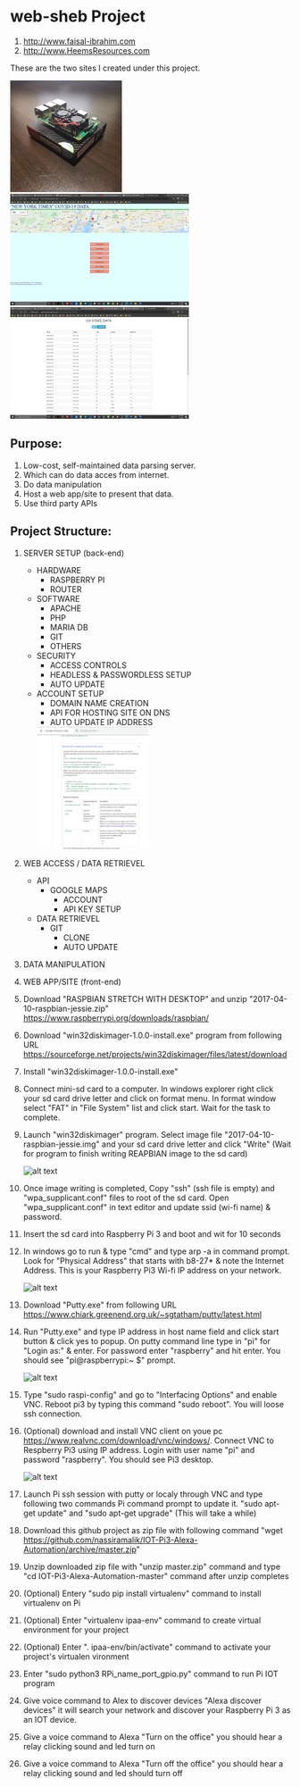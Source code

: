 # web-sheb Project

 1. http://www.faisal-ibrahim.com
 1. http://www.HeemsResources.com

These are the two sites I created under this project.

<img src = "Screenshots/raspi.jpg" width=200> <img src = "Screenshots/site-index.png" width=320> <img src = "Screenshots/NY-data-page.png" width=320>

## Purpose:

1. Low-cost, self-maintained data parsing server.
2. Which can do data acces from internet.
3. Do data manipulation
4. Host a web app/site to present that data.
5. Use third party APIs

## Project Structure:

1. SERVER SETUP (back-end) 
   - HARDWARE
     - RASPBERRY PI
     - ROUTER
   - SOFTWARE
     - APACHE
     - PHP
     - MARIA DB
     - GIT
     - OTHERS
   - SECURITY
     - ACCESS CONTROLS
     - HEADLESS & PASSWORDLESS SETUP
     - AUTO UPDATE
   - ACCOUNT SETUP
     - DOMAIN NAME CREATION
     - API FOR HOSTING SITE ON DNS
     - AUTO UPDATE IP ADDRESS 
     <img src = "Screenshots/domainAPI.png" width=200>
     
2. WEB ACCESS / DATA RETRIEVEL
   - API
     - GOOGLE MAPS
       - ACCOUNT
       - API KEY SETUP
   - DATA RETRIEVEL
     - GIT
       - CLONE
       - AUTO UPDATE
3. DATA MANIPULATION

4. WEB APP/SITE (front-end) 

1. Download "RASPBIAN STRETCH WITH DESKTOP" and unzip "2017-04-10-raspbian-jessie.zip"
  https://www.raspberrypi.org/downloads/raspbian/

1. Download "win32diskimager-1.0.0-install.exe" program from following URL
  https://sourceforge.net/projects/win32diskimager/files/latest/download

1. Install "win32diskimager-1.0.0-install.exe"

1. Connect mini-sd card to a computer. In windows explorer right click your sd card drive letter and click on format menu.
  In format window select "FAT" in "File System" list and click start. Wait for the task to complete.

1. Launch "win32diskimager" program. Select image file "2017-04-10-raspbian-jessie.img" and your sd card drive letter and click "Write"
  (Wait for program to finish writing REAPBIAN image to the sd card)
      
    ![alt text](https://raw.githubusercontent.com/nassiramalik/IOT-Pi3-Alexa-Automation/master/images/win32diskimager.jpg)

1. Once image writing is completed, Copy "ssh" (ssh file is empty) and "wpa_supplicant.conf" files to root of the sd card. Open "wpa_supplicant.conf" in text editor and update ssid (wi-fi name) & password.

1. Insert the sd card into Raspberry Pi 3 and boot and wit for 10 seconds

1. In windows go to run & type "cmd" and type arp -a in command prompt. Look for "Physical Address" that starts with b8-27\* & note the Internet Address. This is your Raspberry Pi3 Wi-fi IP address on your network.
  
    ![alt text](https://raw.githubusercontent.com/nassiramalik/IOT-Pi3-Alexa-Automation/master/images/pi3ipaddress.jpg)
  
1. Download "Putty.exe" from following URL https://www.chiark.greenend.org.uk/~sgtatham/putty/latest.html

1. Run "Putty.exe" and type IP address in host name field and click start button & click yes to popup. On putty command line type in "pi" for "Login as:" & enter. For password enter "raspberry" and   hit enter. You should see "pi@raspberrypi:~ $" prompt.

    ![alt text](https://raw.githubusercontent.com/nassiramalik/IOT-Pi3-Alexa-Automation/master/images/puttypi3prompt.png)

1. Type "sudo raspi-config" and go to "Interfacing Options" and enable VNC. Reboot pi3 by typing this command "sudo reboot". You will loose ssh connection.

1. (Optional) download and install VNC client on youe pc https://www.realvnc.com/download/vnc/windows/. Connect VNC to Respberry Pi3 using IP address. Login with user name "pi" and password "raspberry". You should see Pi3 desktop.

    ![alt text](https://raw.githubusercontent.com/nassiramalik/IOT-Pi3-Alexa-Automation/master/images/pi3vnc.png)
1. Launch Pi ssh session with putty or localy through VNC and type following two commands Pi command prompt to update it. "sudo apt-get update" and "sudo apt-get upgrade" (This will take a while)
1. Download this github project as zip file with following command
  "wget https://github.com/nassiramalik/IOT-Pi3-Alexa-Automation/archive/master.zip"
1. Unzip downloaded zip file with "unzip master.zip" command and type "cd IOT-Pi3-Alexa-Automation-master" command after unzip completes
1. (Optional) Entery "sudo pip install virtualenv" command to install virtualenv on Pi
1. (Optional) Enter "virtualenv ipaa-env" command to create virtual environment for your project
1. (Optional) Enter ". ipaa-env/bin/activate" command to activate your project's virtualen vironment
1. Enter "sudo python3 RPi_name_port_gpio.py" command to run Pi IOT program
1. Give voice command to Alex to discover devices "Alexa discover devices" it will search your network and discover your Raspberry Pi 3 as an IOT device.
1. Give a voice command to Alexa "Turn on the office" you should hear a relay clicking sound and led turn on
1. Give a voice command to Alexa "Turn off the office" you should hear a relay clicking sound and led should turn off
